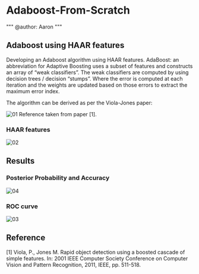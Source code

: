 # Adaboost-From-Scratch
"""
@author: Aaron
"""

## Adaboost using HAAR features

Developing an Adaboost algorithm using HAAR features.
AdaBoost: an abbreviation for Adaptive Boosting uses a subset of features and constructs an array of “weak classifiers”. 
The weak classifiers are computed by using decision trees / decision “stumps”. 
Where the error is computed at each iteration and the weights are updated based on those errors to extract the maximum error index.

The algorithm can be derived as per the Viola-Jones paper:

![01](https://user-images.githubusercontent.com/71589098/175185087-62b12a02-c27c-424c-8153-bb08b7d31037.png)
Reference taken from paper [1].


### HAAR features
![02](https://user-images.githubusercontent.com/71589098/175185098-bcdb06eb-ad71-49cf-aeac-29807b8eccd2.png)


## Results

### Posterior Probability and Accuracy
![04](https://user-images.githubusercontent.com/71589098/175185133-f638f96b-c49b-4228-b557-690d98822709.png)


### ROC curve
![03](https://user-images.githubusercontent.com/71589098/175185145-2dfd6875-72eb-464c-b86c-27352bb8bfa9.png)


## Reference

[1] Viola, P., Jones M. Rapid object detection using a boosted cascade of simple features. In: 2001 IEEE Computer Society Conference on Computer Vision and Pattern Recognition, 2011, IEEE, pp. 511-518.

